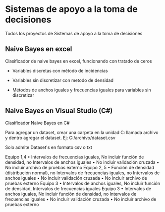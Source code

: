 # Sistemas de apoyo a la toma de decisiones
Todos los proyectos de Sistemas de apoyo a la toma de decisiones
 
## Naive Bayes en excel
Clasificador de naive bayes en excel, funcionando con tratado de ceros

- Variables discretas con método de incidencias

- Variables sin discretizar con metodo de densidad

- Métodos de anchos iguales y frecuencias iguales para variables sin discretizar

## Naive Bayes en Visual Studio (C#)

Clasificador Naive Bayes en C#

Para agregar un dataset, crear una carpeta en la unidad C: llamada archivo y dentro agregar el dataset. Ej: C:/archivo/dataset.csv

Solo admite Dataset's en formato csv o txt

Equipo 1,4
•	Intervalos de frecuencias iguales, No incluir función de densidad, no Intervalos de anchos iguales
•	No incluir validación cruzada
•	No incluir archivo de pruebas externo
Equipo 2, 5
•	Función de densidad (distribución normal), no Intervalos de frecuencias iguales, no Intervalos de anchos iguales
•	No incluir validación cruzada
•	No incluir archivo de pruebas externo
Equipo 3
•	Intervalos de anchos iguales,  No incluir función de densidad, Intervalos de frecuencias iguales
Equipo 3
•	Intervalos de anchos iguales,  No incluir función de densidad, no Intervalos de frecuencias iguales
•	No incluir validación cruzada
•	No incluir archivo de pruebas externo